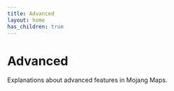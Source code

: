 ```yaml
---
title: Advanced
layout: home
has_children: true
---
```


# Advanced
Explanations about advanced features in Mojang Maps.
